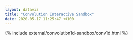 ```yaml
---
layout: dataviz
title: "Convolution Interactive Sandbox"
date: 2020-05-17 11:25:47 +0100
---
```


{% include external/convolution1d-sandbox/conv1d.html %}
